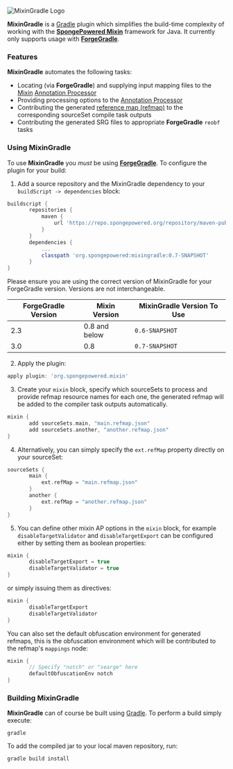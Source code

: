 ![MixinGradle Logo](docs/logo.png?raw=true)

**MixinGradle** is a [Gradle](http://gradle.org/) plugin which simplifies the build-time complexity of working with the **[SpongePowered Mixin](https://github.com/SpongePowered/Mixin)** framework for Java. It currently only supports usage with **[ForgeGradle](https://github.com/MinecraftForge/ForgeGradle)**.

### Features

**MixinGradle** automates the following tasks:

* Locating (via **ForgeGradle**) and supplying input mapping files to the [Mixin](https://github.com/SpongePowered/Mixin) [Annotation Processor](https://github.com/SpongePowered/Mixin/wiki/Using-the-Mixin-Annotation-Processor)
* Providing processing options to the [Annotation Processor](https://github.com/SpongePowered/Mixin/wiki/Using-the-Mixin-Annotation-Processor)
* Contributing the generated [reference map (refmap)](https://github.com/SpongePowered/Mixin/wiki/Introduction-to-Mixins---Obfuscation-and-Mixins#511-the-mixin-reference-map-refmap) to the corresponding sourceSet compile task outputs
* Contributing the generated SRG files to appropriate **ForgeGradle** `reobf` tasks

### Using MixinGradle

To use **MixinGradle** you *must* be using **[ForgeGradle](https://github.com/MinecraftForge/ForgeGradle)**. To configure the plugin for your build:

1. Add a source repository and the MixinGradle dependency to your `buildScript -> dependencies` block:

 ```groovy
buildscript {
        repositories {
            maven { 
                url 'https://repo.spongepowered.org/repository/maven-public'
            }
        }
        dependencies {
            ...
            classpath 'org.spongepowered:mixingradle:0.7-SNAPSHOT'
        }
}
 ```

Please ensure you are using the correct version of MixinGradle for your ForgeGradle version. Versions are not interchangeable. 

| ForgeGradle Version | Mixin Version   | MixinGradle Version To Use |
| ------------------- | --------------- | -------------------------- |
| 2.3                 | 0.8 and below   | `0.6-SNAPSHOT`             |
| 3.0                 | 0.8             | `0.7-SNAPSHOT`             |
 
2. Apply the plugin:
 
 ```groovy
 apply plugin: 'org.spongepowered.mixin'
 ```
 
3. Create your `mixin` block, specify which sourceSets to process and provide refmap resource names for each one, the generated refmap will be added to the compiler task outputs automatically.
 
 ```groovy
mixin {
        add sourceSets.main, "main.refmap.json"
        add sourceSets.another, "another.refmap.json"
}
 ```
  
4. Alternatively, you can simply specify the `ext.refMap` property directly on your sourceSet:
 
 ```groovy
sourceSets {
        main {
            ext.refMap = "main.refmap.json"
        }
        another {
            ext.refMap = "another.refmap.json"
        }
}
 ```
 
5. You can define other mixin AP options in the `mixin` block, for example `disableTargetValidator` and `disableTargetExport` can be configured either by setting them as boolean properties:
 
 ```groovy
 mixin {
        disableTargetExport = true
        disableTargetValidator = true
 }
 ```
 
 or simply issuing them as directives:
 
 ```groovy
 mixin {
        disableTargetExport
        disableTargetValidator
 }
 ```
 
 You can also set the default obfuscation environment for generated refmaps, this is the obfuscation environment which will be contributed to the refmap's `mappings` node:
 
 ```groovy
 mixin {
        // Specify "notch" or "searge" here
        defaultObfuscationEnv notch
 }
 ```
 
### Building MixinGradle
**MixinGradle** can of course be built using [Gradle](http://gradle.org/). To perform a build simply execute:

    gradle

To add the compiled jar to your local maven repository, run:

    gradle build install



